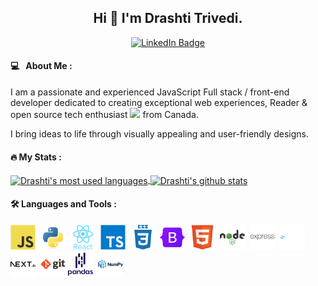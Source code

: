 <div id="header" align="center">
  <h2> Hi 👋 I'm Drashti Trivedi.</h2>
  <div id="badges">
    <a href="https://www.linkedin.com/in/drashti-trivedi-65879a116/">
      <img src="https://img.shields.io/badge/LinkedIn-blue?style=for-the-badge&logo=linkedin&logoColor=white" alt="LinkedIn Badge"/>
    </a>
  </div>
</div>

#### 💻 &nbsp; About Me :
I am a passionate and experienced JavaScript Full stack / front-end developer dedicated to creating exceptional web experiences, Reader & open source tech enthusiast <img src="https://media.giphy.com/media/WUlplcMpOCEmTGBtBW/giphy.gif" width="30"> from Canada.

I bring ideas to life through visually appealing and user-friendly designs.

#### :fire: My Stats :
<!--- [![GitHub Streak](http://github-readme-streak-stats.herokuapp.com?user=dstrivedi&theme=dark&background=000000)](https://git.io/streak-stats) 
 
[![Top Langs](https://github-readme-stats.vercel.app/api/top-langs/?username=dstrivedi&layout=compact&theme=light)](https://github.com/dstrivedi/github-readme-stats) -->

<a href="https://github.com/dstrivedi">
  <img align="center" src="https://github-readme-stats.vercel.app/api/top-langs/?username=dstrivedi&theme=light&layout=compact" width="205" alt="Drashti's most used languages" />
</a>
<a href="https://github.com/dstrivedi">
 <img align="center" src="https://github-readme-stats.vercel.app/api?username=dstrivedi&show_icons=true&theme=light&include_all_commits=true&hide=prs,contris,issues" width="350" alt="Drashti's github stats"/>
</a>

#### :hammer_and_wrench: Languages and Tools :
<div>
  <img src="https://github.com/devicons/devicon/blob/master/icons/javascript/javascript-original.svg" title="JavaScript" alt="JavaScript" width="40" height="40"/>&nbsp;
  <img src="https://github.com/devicons/devicon/blob/master/icons/python/python-original.svg" title="Python" alt="Python" width="40" height="40"/>&nbsp;
  <img src="https://github.com/devicons/devicon/blob/master/icons/react/react-original-wordmark.svg" title="React" alt="React" width="40" height="40"/>&nbsp;
  <img src="https://github.com/devicons/devicon/blob/master/icons/typescript/typescript-original.svg" title="TypeScript" alt="TypeScript" width="40" height="40"/>&nbsp;
  <img src="https://github.com/devicons/devicon/blob/master/icons/css3/css3-plain-wordmark.svg"  title="CSS3" alt="CSS" width="40" height="40"/>&nbsp;
  <img src="https://github.com/devicons/devicon/blob/master/icons/bootstrap/bootstrap-original.svg" title="Bootstrap" alt="Bootstrap" width="40" height="40"/>&nbsp;
  <img src="https://github.com/devicons/devicon/blob/master/icons/html5/html5-original.svg" title="HTML5" alt="HTML" width="40" height="40"/>&nbsp;
  <img src="https://github.com/devicons/devicon/blob/master/icons/nodejs/nodejs-original-wordmark.svg" title="NodeJS" alt="NodeJS" width="40" height="40"/>&nbsp;
  <img src="https://github.com/devicons/devicon/blob/master/icons/express/express-original-wordmark.svg" title="Express" alt="Express" width="40" height="40"/>&nbsp;
  <img src="https://github.com/devicons/devicon/blob/master/icons/tailwindcss/tailwindcss-original-wordmark.svg" title="TailwindCSS" alt="TailwindCSS" width="40" height="40"/>&nbsp;
  <img src="https://github.com/devicons/devicon/blob/master/icons/nextjs/nextjs-original-wordmark.svg" title="NextJs" alt="NextJs" width="40" height="40"/>&nbsp;
  <img src="https://github.com/devicons/devicon/blob/master/icons/git/git-original-wordmark.svg" title="Git" **alt="Git" width="40" height="40"/>
  <img src="https://github.com/devicons/devicon/blob/master/icons/pandas/pandas-original-wordmark.svg" title="Pandas" alt="pandas" width="40" height="40"/>&nbsp;
  <img src="https://github.com/devicons/devicon/blob/master/icons/numpy/numpy-original-wordmark.svg" title="Numpy" alt="numpy" width="40" height="40"/>&nbsp;
</div>

